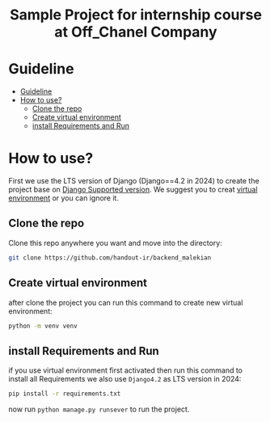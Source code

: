<div align="center">
<h1 align="center">Sample Project for internship course at Off_Chanel Company</h1>
</div>

# Guideline
- [Guideline](#guideline)
- [How to use?](#how-to-use)
  - [Clone the repo](#clone-the-repo)
  - [Create virtual environment](#create-virtual-environment)
  - [install Requirements and Run](#install-Requirements-and-Run)


# How to use?
First we use the LTS version of Django (Django==4.2 in 2024) to create the project base on [Django Supported version](https://www.djangoproject.com/download/). We suggest you to creat [virtual environment](https://docs.python.org/3/library/venv.html) or you can ignore it.

## Clone the repo
Clone this repo anywhere you want and move into the directory:
```bash
git clone https://github.com/handout-ir/backend_malekian
```

## Create virtual environment
after clone the project you can run this command to create new virtual environment:
```bash
python -m venv venv
```

## install Requirements and Run
if you use virtual environment first activated then run this command to install all Requirements we also use ```Django4.2``` as LTS version in 2024:
```bash
pip install -r requirements.txt
```
now run ```python manage.py runsever``` to run the project.




